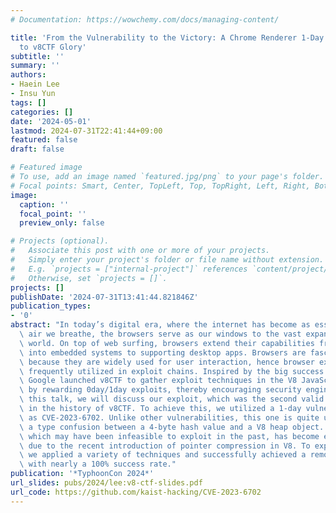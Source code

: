 ```yaml
---
# Documentation: https://wowchemy.com/docs/managing-content/

title: 'From the Vulnerability to the Victory: A Chrome Renderer 1-Day Exploit’s Journey
  to v8CTF Glory'
subtitle: ''
summary: ''
authors:
- Haein Lee
- Insu Yun
tags: []
categories: []
date: '2024-05-01'
lastmod: 2024-07-31T22:41:44+09:00
featured: false
draft: false

# Featured image
# To use, add an image named `featured.jpg/png` to your page's folder.
# Focal points: Smart, Center, TopLeft, Top, TopRight, Left, Right, BottomLeft, Bottom, BottomRight.
image:
  caption: ''
  focal_point: ''
  preview_only: false

# Projects (optional).
#   Associate this post with one or more of your projects.
#   Simply enter your project's folder or file name without extension.
#   E.g. `projects = ["internal-project"]` references `content/project/deep-learning/index.md`.
#   Otherwise, set `projects = []`.
projects: []
publishDate: '2024-07-31T13:41:44.821846Z'
publication_types:
- '0'
abstract: "In today’s digital era, where the internet has become as essential as the\
  \ air we breathe, the browsers serve as our windows to the vast expanse of the digital\
  \ world. On top of web surfing, browsers extend their capabilities from being integrated\
  \ into embedded systems to supporting desktop apps. Browsers are fascinating targets\
  \ because they are widely used for user interaction, hence browser exploits are\
  \ frequently utilized in exploit chains. Inspired by the big success of kernelCTF,\
  \ Google launched v8CTF to gather exploit techniques in the V8 JavaScript engine\
  \ by rewarding 0day/1day exploits, thereby encouraging security engineers.\n\nIn\
  \ this talk, we will discuss our exploit, which was the second valid submission\
  \ in the history of v8CTF. To achieve this, we utilized a 1-day vulnerability identified\
  \ as CVE-2023-6702. Unlike other vulnerabilities, this one is quite unique. It causes\
  \ a type confusion between a 4-byte hash value and a V8 heap object. This vulnerability,\
  \ which may have been infeasible to exploit in the past, has become exploitable\
  \ due to the recent introduction of pointer compression in V8. To exploit this vulnerability,\
  \ we applied a variety of techniques and successfully achieved a remote code execution\
  \ with nearly a 100% success rate."
publication: '*TyphoonCon 2024*'
url_slides: pubs/2024/lee:v8-ctf-slides.pdf
url_code: https://github.com/kaist-hacking/CVE-2023-6702
---
```

